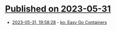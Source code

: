 # [Published on 2023-05-31](index.md)

* [2023-05-31, 19:58:28](https://lobste.rs/s/tkstgw/ko_easy_go_containers) - [ko: Easy Go Containers](https://ko.build/)
